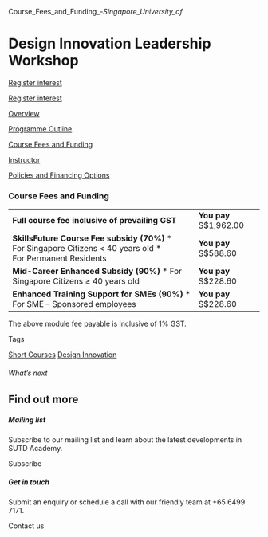 Course_Fees_and_Funding_-_Singapore_University_of_



Design Innovation Leadership Workshop
=====================================

[Register interest](/admissions/academy/short-courses/short-courses-register-your-interest/?coursename=design-innovation-leadership-workshop)

[Register interest](/admissions/academy/short-courses/short-courses-register-your-interest/?coursename=design-innovation-leadership-workshop)

[Overview](/course/design-innovation-leadership-workshop/#tabs)

[Programme Outline](/course/design-innovation-leadership-workshop/programme-outline/#tabs)

[Course Fees and Funding](/course/design-innovation-leadership-workshop/course-fees-and-funding/#tabs)

[Instructor](/course/design-innovation-leadership-workshop/instructor/#tabs)

[Policies and Financing Options](/course/design-innovation-leadership-workshop/policies-and-financing-options/#tabs)

### Course Fees and Funding

|  |  |
| --- | --- |
| **Full course fee inclusive of prevailing GST** | **You pay**  S$1,962.00 |
| **SkillsFuture Course Fee subsidy (70%)**  * For Singapore Citizens < 40 years old * For Permanent Residents | **You pay**  S$588.60 |
| **Mid-Career Enhanced Subsidy (90%)**  * For Singapore Citizens ≥ 40 years old | **You pay**  S$228.60 |
| **Enhanced Training Support for SMEs (90%)**  * For SME – Sponsored employees | **You pay**  S$228.60 |

The above module fee payable is inclusive of 1% GST.

Tags

[Short Courses](/admissions/academy/courses-and-modules/?academy-type-course=780)
[Design Innovation](/admissions/academy/courses-and-modules/?discipline=795)

###### What’s next

Find out more
-------------

##### Mailing list

Subscribe to our mailing list and learn about the latest developments in SUTD Academy.

Subscribe

##### Get in touch

Submit an enquiry or schedule a call with our friendly team at +65 6499 7171.

Contact us

